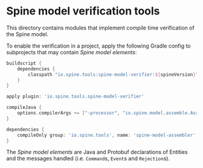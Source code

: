 # Spine model verification tools

This directory contains modules that implement compile time verification of the Spine model.

To enable the verification in a project, apply the following Gradle config to subprojects that may 
contain _Spine model elements_:
 ```groovy
 buildscript {
     dependencies {
         classpath "io.spine.tools:spine-model-verifier:${spineVersion}"
     }
 }
 
 apply plugin: 'io.spine.tools.spine-model-verifier'
 
 compileJava {
     options.compilerArgs += ["-processor", "io.spine.model.assemble.AssignLookup", "-AspineDirRoot=${rootDir}"]
 }
 
 dependencies {
     compileOnly group: 'io.spine.tools', name: 'spine-model-assembler', version: spineVersion
 }
 ``` 
The _Spine model elements_ are Java and Protobuf declarations of Entities and the messages handled (i.e. `Command`s, `Event`s and `Rejection`s).
